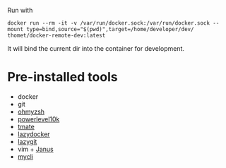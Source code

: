 Run with

```
docker run --rm -it -v /var/run/docker.sock:/var/run/docker.sock --mount type=bind,source="$(pwd)",target=/home/developer/dev/ thomet/docker-remote-dev:latest
```

It will bind the current dir into the container for development.

# Pre-installed tools

- docker
- git
- [ohmyzsh](https://github.com/ohmyzsh/ohmyzsh)
- [powerlevel10k](https://github.com/romkatv/powerlevel10k)
- [tmate](https://tmate.io/)
- [lazydocker](https://github.com/jesseduffield/lazydocker)
- [lazygit](https://github.com/jesseduffield/lazygit)
- vim + [Janus](https://github.com/carlhuda/janus)
- [mycli](https://www.mycli.net/)


